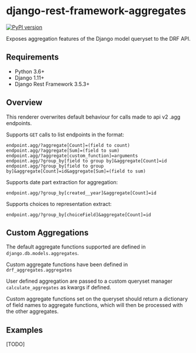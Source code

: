 # django-rest-framework-aggregates
[![PyPI version](https://badge.fury.io/py/drf-aggregates.svg)](https://badge.fury.io/py/drf-aggregates)

Exposes aggregation features of the Django model queryset to the DRF API.

## Requirements

 - Python 3.6+ 
 - Django 1.11+ 
 - Django Rest Framework 3.5.3+

## Overview

This renderer overwrites default behaviour for calls made to api v2 .agg endpoints.

Supports `GET` calls to list endpoints in the format:

    endpoint.agg/?aggregate[Count]=(field to count)
    endpoint.agg/?aggregate[Sum]=(field to sum)
    endpoint.agg/?aggregate[custom_function]=arguments
    endpoint.agg/?group_by[field to group by]&aggregate[Count]=id
    endpoint.agg/?group_by[field to group by]&aggregate[Count]=id&aggregate[Sum]=(field to sum)

Supports date part extraction for aggregation:

    endpoint.agg/?group_by[created__year]&aggregate[Count]=id
    
Supports choices to representation extract:

    endpoint.agg/?group_by[choiceField]&aggregate[Count]=id

## Custom Aggregations

The default aggregate functions supported are defined in `django.db.models.aggregates`.

Custom aggregate functions have been defined in `drf_aggregates.aggregates`

User defined aggregation are passed to a custom queryset manager `calculate_aggregates` as kwargs if defined.

Custom aggregate functions set on the queryset should return a dictionary of field names to aggregate functions, which will then be processed with the other aggregates.

## Examples

[TODO]
